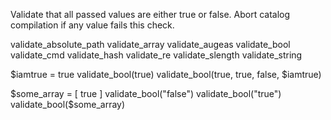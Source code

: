 Validate that all passed values are either true or false. Abort catalog compilation if any value fails this check.

validate_absolute_path
validate_array
validate_augeas
validate_bool
validate_cmd
validate_hash
validate_re
validate_slength
validate_string


$iamtrue = true
validate_bool(true)
validate_bool(true, true, false, $iamtrue)


$some_array = [ true ]
validate_bool("false")
validate_bool("true")
validate_bool($some_array)
